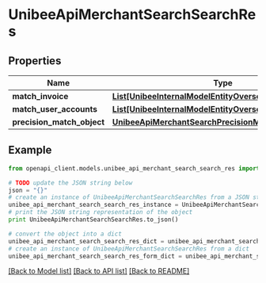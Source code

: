 # UnibeeApiMerchantSearchSearchRes


## Properties

Name | Type | Description | Notes
------------ | ------------- | ------------- | -------------
**match_invoice** | [**List[UnibeeInternalModelEntityOverseaPayInvoice]**](UnibeeInternalModelEntityOverseaPayInvoice.md) | MatchInvoice | [optional] 
**match_user_accounts** | [**List[UnibeeInternalModelEntityOverseaPayUserAccount]**](UnibeeInternalModelEntityOverseaPayUserAccount.md) | MatchUserAccounts | [optional] 
**precision_match_object** | [**UnibeeApiMerchantSearchPrecisionMatchObject**](UnibeeApiMerchantSearchPrecisionMatchObject.md) |  | [optional] 

## Example

```python
from openapi_client.models.unibee_api_merchant_search_search_res import UnibeeApiMerchantSearchSearchRes

# TODO update the JSON string below
json = "{}"
# create an instance of UnibeeApiMerchantSearchSearchRes from a JSON string
unibee_api_merchant_search_search_res_instance = UnibeeApiMerchantSearchSearchRes.from_json(json)
# print the JSON string representation of the object
print UnibeeApiMerchantSearchSearchRes.to_json()

# convert the object into a dict
unibee_api_merchant_search_search_res_dict = unibee_api_merchant_search_search_res_instance.to_dict()
# create an instance of UnibeeApiMerchantSearchSearchRes from a dict
unibee_api_merchant_search_search_res_form_dict = unibee_api_merchant_search_search_res.from_dict(unibee_api_merchant_search_search_res_dict)
```
[[Back to Model list]](../README.md#documentation-for-models) [[Back to API list]](../README.md#documentation-for-api-endpoints) [[Back to README]](../README.md)


